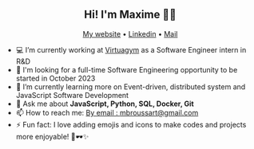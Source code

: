 <h2 align="center">Hi! I'm Maxime 👋😁</h2>
<p align="center">
  <a href="https://maximebroussart.com">My website</a> •
  <a href="https://www.linkedin.com/in/maxime-broussart-a0b0b0170/">Linkedin</a> •
  <a href="mailto:mbroussart@gmail.com">Mail</a>
</p>


- 💻 I’m currently working at [Virtuagym](https://virtuagym.com/) as a Software Engineer intern in R&D
- 🔭 I'm looking for a full-time Software Engineering opportunity to be started in October 2023
- 🌱 I’m currently learning more on Event-driven, distributed system and JavaScript Software Development
- 💬 Ask me about **JavaScript, Python, SQL, Docker, Git**
- 📫 How to reach me: [By email : mbroussart@gmail.com](mailto:mbroussart@gmail.com)
- ⚡ Fun fact: I love adding emojis and icons to make codes and projects more enjoyable! 🦋🕶✨
